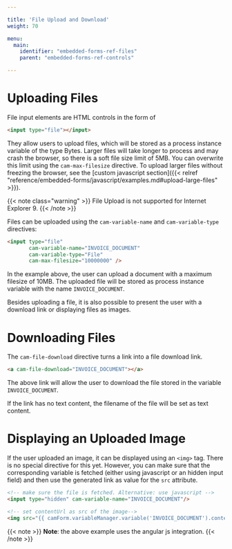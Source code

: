 ```yaml
---

title: 'File Upload and Download'
weight: 70

menu:
  main:
    identifier: "embedded-forms-ref-files"
    parent: "embedded-forms-ref-controls"

---
```


# Uploading Files

File input elements are HTML controls in the form of

```html
<input type="file"></input>
```

They allow users to upload files, which will be stored as a process instance variable of the type Bytes. Larger files will take longer to process and may crash the browser, so there is a soft file size limit of 5MB. You can overwrite this limit using the `cam-max-filesize` directive. To upload larger files without freezing the browser, see the [custom javascript section]({{< relref "reference/embedded-forms/javascript/examples.md#upload-large-files" >}}).

{{< note class="warning" >}}
File Upload is not supported for Internet Explorer 9.
{{< /note >}}

Files can be uploaded using the `cam-variable-name` and `cam-variable-type` directives:

```html
<input type="file"
       cam-variable-name="INVOICE_DOCUMENT"
       cam-variable-type="File"
       cam-max-filesize="10000000" />
```

In the example above, the user can upload a document with a maximum filesize of 10MB. The uploaded file will be stored as process instance variable with the name `INVOICE_DOCUMENT`.

Besides uploading a file, it is also possible to present the user with a download link or displaying files as images.


# Downloading Files

The `cam-file-download` directive turns a link into a file download link.

```html
<a cam-file-download="INVOICE_DOCUMENT"></a>
```

The above link will allow the user to download the file stored in the variable `INVOICE_DOCUMENT`.

If the link has no text content, the filename of the file will be set as text content.


# Displaying an Uploaded Image

If the user uploaded an image, it can be displayed using an `<img>` tag. There is no special directive for this yet.
However, you can make sure that the corresponding variable is fetched (either using javascript or an hidden input field) and then
use the generated link as value for the `src` attribute.

```html
<!-- make sure the file is fetched. Alternative: use javascript -->
<input type="hidden" cam-variable-name="INVOICE_DOCUMENT"/>

<!-- set contentUrl as src of the image-->
<img src="{{ camForm.variableManager.variable('INVOICE_DOCUMENT').contentUrl }}"></img>
```

{{< note >}}
**Note**: the above example uses the angular js integration.
{{< /note >}}
